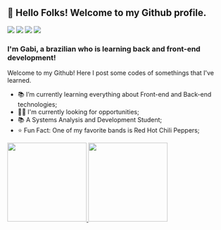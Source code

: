 ## 👋 Hello Folks! Welcome to my Github profile.
<div>
<a href="https://www.instagram.com/ribeiro_gabis_/" target="_blank"><img src="https://img.shields.io/badge/-Instagram-%23E4405F?style=for-the-badge&logo=instagram&logoColor=white" target="_blank"></a>
<a href="https://twitter.com/_ribeiro_gabis" target="_blank"><img src="https://img.shields.io/badge/Twitter-1DA1F2?style=for-the-badge&logo=twitter&logoColor=white" target="_blank"></a>
<a href = "mailto:gabrieli.rt2002@gmail.com"><img src="https://img.shields.io/badge/Gmail-D14836?style=for-the-badge&logo=gmail&logoColor=white" target="_blank"></a>
<a href="https://www.linkedin.com/in/gabrieliribeiro/" target="_blank"><img src="https://img.shields.io/badge/-LinkedIn-%230077B5?style=for-the-badge&logo=linkedin&logoColor=white" target="_blank"></a>   
</div>

### I'm Gabi, a brazilian who is learning back and front-end development!
Welcome to my Github! Here I post some codes of somethings that I've learned.
<br />

 - 📚 I’m currently learning everything about Front-end and Back-end technologies;
 - 👨‍💻 I'm currently looking for opportunities;
 - 📚 A Systems Analysis and Development Student;
 - ⭐ Fun Fact: One of my favorite bands is Red Hot Chili Peppers;
  
<div>
<a href="https://github.com/seu-usuário-aqui">
<img height="180em" src="https://github-readme-stats.vercel.app/api/top-langs/?username=gabrieliribeiro&layout=compact&langs_count=7&theme=dracula"/>
<img height="180em" src="https://github-readme-stats.vercel.app/api?username=gabrieliribeiro&show_icons=true&theme=dracula&include_all_commits=true&count_private=true"/>
</div>
